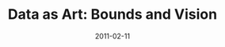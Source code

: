---
date: 2011-02-11
title: "Data as Art: Bounds and Vision"
source: "Science | AAAS"
sourceUrl: https://science.sciencemag.org/content/331/6018/676.1
pdfLink: 20110211-bounds-and-vision.pdf
---